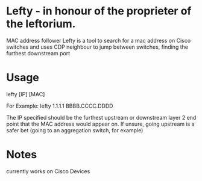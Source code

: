 # Lefty - in honour of the proprieter of the leftorium.
MAC address follower
Lefty is a tool to search for a mac address on Cisco switches and uses CDP neighbour to jump between switches, finding the furthest downstream port

# Usage
lefty [IP] [MAC]

For Example: lefty 1.1.1.1 BBBB.CCCC.DDDD

The IP specified should be the furthest upstream or downstream layer 2 end point that the MAC address would appear on. If unsure, going upstream is a safer bet (going to an aggregation switch, for example)

# Notes
currently works on Cisco Devices


